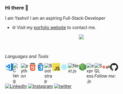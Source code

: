 ### Hi there 👋
I am Yashvi! I am an aspiring Full-Stack-Developer
- 🌐 Visit my [porfolio website](https://yashvi2001.github.io/mysite./) to contact me.


 <p align="center"> <img src="https://media.giphy.com/media/fAnzw6YK33jMwzp5wp/giphy.gif" width="500"/></p>
 <br/>

  



 <div>
 
  <i>Languages and Tools</i><br>
  
<img align="left" alt="Visual Studio Code" width="26px" src="https://raw.githubusercontent.com/github/explore/80688e429a7d4ef2fca1e82350fe8e3517d3494d/topics/visual-studio-code/visual-studio-code.png" />
<img align="left" alt="C lang" width="26px" src="https://i.imgur.com/md14F2E.png" />
<img align="left" alt="python" width="26px" src="https://i.imgur.com/JikXjnH.png" />
<img align="left" alt="HTML5" width="26px" src="https://raw.githubusercontent.com/github/explore/80688e429a7d4ef2fca1e82350fe8e3517d3494d/topics/html/html.png" />
<img align="left" alt="CSS3" width="26px" src="https://raw.githubusercontent.com/github/explore/80688e429a7d4ef2fca1e82350fe8e3517d3494d/topics/css/css.png" />
<img align="left" alt="Bootstrap" width="26px" src="https://i.imgur.com/zvP0aPa.png" />
<img align="left" alt="JavaScript" width="26px" src="https://raw.githubusercontent.com/github/explore/80688e429a7d4ef2fca1e82350fe8e3517d3494d/topics/javascript/javascript.png" />
<img align="left" alt="React" width="26px" src="https://raw.githubusercontent.com/github/explore/80688e429a7d4ef2fca1e82350fe8e3517d3494d/topics/react/react.png" />
<img align="left" alt="Next.js" width="35px" src="https://seeklogo.com/images/N/next-js-logo-7929BCD36F-seeklogo.com.png" />
<img align="left" alt="Node.js" width="26px" src="https://raw.githubusercontent.com/github/explore/80688e429a7d4ef2fca1e82350fe8e3517d3494d/topics/nodejs/nodejs.png" />
<img align="left" alt="express.js" width="26px" src="https://i.imgur.com/G8WlZSc.png" />
<img align="left" alt="SQL" width="26px" src="https://i.imgur.com/UwvNkfN.png" />
<img align="left" alt="Git" width="26px" src="https://raw.githubusercontent.com/github/explore/80688e429a7d4ef2fca1e82350fe8e3517d3494d/topics/git/git.png" />
<img align="left" alt="GitHub" width="26px" src="https://raw.githubusercontent.com/github/explore/78df643247d429f6cc873026c0622819ad797942/topics/github/github.png" />


</div>
<br />
<div>
 <br/>
 <i>Follow me:</i>
 
<br>
<br>
<a href="https://www.linkedin.com/in/yashvi-mahapatra-0731191a3/" target="_blank"><img src="https://img.shields.io/badge/LinkedIn-%230077B5.svg?&style=flat-square&logo=linkedin&logoColor=white" alt="LinkedIn"></a>
<a href="https://www.instagram.com/_i.am.yam_/?hl=en" target="_blank"><img src="https://img.shields.io/badge/Instagram-%23E4405F.svg?&style=flat-square&logo=instagram&logoColor=white" alt="Instagram"></a>
<a href="https://twitter.com/yashvimahapatra" target="_blank"><img src="https://img.shields.io/twitter/url?color=white&label=Twitter&logo=twitter&logoColor=blue&style=flat-square&url=https%3A%2F%2Ftwitter.com%2Fyashvimahapatra" alt="twitter"></a>

</div>

